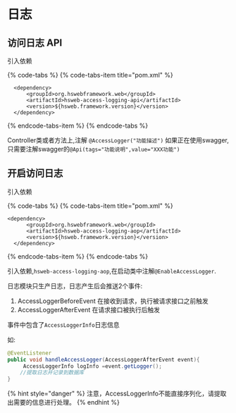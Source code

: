 # 日志

## 访问日志 API

引入依赖

{% code-tabs %}
{% code-tabs-item title="pom.xml" %}
```markup
  <dependency>
      <groupId>org.hswebframework.web</groupId>
      <artifactId>hsweb-access-logging-api</artifactId>
      <version>${hsweb.framework.version}</version>
  </dependency>
```
{% endcode-tabs-item %}
{% endcode-tabs %}

Controller类或者方法上,注解 `@AccessLogger("功能描述")` 如果正在使用swagger,只需要注解swagger的`@Api(tags="功能说明",value="XXX功能")`

## 开启访问日志

引入依赖

{% code-tabs %}
{% code-tabs-item title="pom.xml" %}
```markup
<dependency>
      <groupId>org.hswebframework.web</groupId>
      <artifactId>hsweb-access-logging-aop</artifactId>
      <version>${hsweb.framework.version}</version>
  </dependency>
```
{% endcode-tabs-item %}
{% endcode-tabs %}

引入依赖,`hsweb-access-logging-aop`,在启动类中注解`@EnableAccessLogger`.

日志模块只生产日志，日志产生后会推送2个事件:

1. AccessLoggerBeforeEvent 在接收到请求，执行被请求接口之前触发
2. AccessLoggerAfterEvent 在请求接口被执行后触发

事件中包含了`AccessLoggerInfo`日志信息

如: 

```java
@EventListener
public void handleAccessLogger(AccessLoggerAfterEvent event){
     AccessLoggerInfo logInfo =event.getLogger();
    //提取日志并记录到数据库
}
```

{% hint style="danger" %}
注意，AccessLoggerInfo不能直接序列化，请提取出需要的信息进行处理。
{% endhint %}

